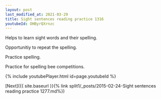 ```yaml
---
layout: post
last_modified_at: 2021-03-29
title: Sight sentences reading practice 1316
youtubeId: OHByrQXrnzc
---
```

 
 
Helps to learn sight words and their spelling.

Opportunitiy to repeat the spelling. 

Practice spelling. 
 
Practice for spelling bee competitions. 
 
{% include youtubePlayer.html id=page.youtubeId %}
 
 

[Next]({{ site.baseurl }}{% link  split1/_posts/2015-02-24-Sight sentences reading practice 1277.md%})
 
